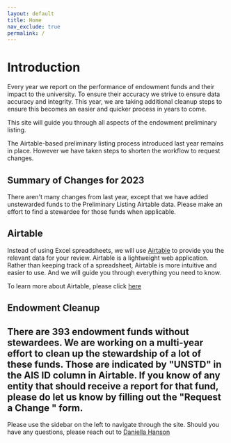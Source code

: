 ```yaml
---
layout: default
title: Home
nav_exclude: true
permalink: /
---
```

# Introduction
Every year we report on the performance of endowment funds and their impact to the university. To ensure their accuracy we strive to ensure data accuracy and integrity. This year, we are taking additional cleanup steps to ensure this becomes an easier and quicker process in years to come.

This site will guide you through all aspects of the endowment preliminary listing. 

The Airtable-based preliminary listing process introduced last year remains in place. However we have taken steps to shorten the workflow to request changes.


## Summary of Changes for 2023
There aren't many changes from last year, except that we have added unstewarded funds to the Preliminary Listing Airtable data. Please make an effort to find a stewardee for those funds when applicable.

## Airtable
Instead of using Excel spreadsheets, we will use [Airtable](https://airtable.com) to provide you the relevant data for your review. Airtable is a lightweight web application. Rather than keeping track of a spreadsheet, Airtable is more intuitive and easier to use. And we will guide you through everything you need to know.

To learn more about Airtable, please click [here](/docs/airtable)

## Endowment Cleanup
There are 393 endowment funds without stewardees. We are working on a multi-year effort to clean up the stewardship of a lot of these funds. Those are indicated by "UNSTD" in the AIS ID column in Airtable. If you know of any entity that should receive a report for that fund, please do let us know by filling out the "Request a Change " form.
---- 

Please use the sidebar on the left to navigate through the site. Should you have any questions, please reach out to [Daniella Hanson](mailto:dahanson@ucdavis.edu)
